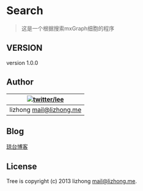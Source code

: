 # Search
>这是一个根据搜索mxGraph细胞的程序

## VERSION
version 1.0.0

## Author
|[![twitter/lee](http://www.gravatar.com/avatar/508c2929a1cbb62992951fb028f516af.jpg?s=60$d=&r=G)](https://twitter.com/lee17080794 "Follow @lee17080794 on Twitter")|
|---|
|lizhong <mail@lizhong.me>|

## Blog
[琼台博客](http://www.qttc.net)

## License
Tree is copyright (c) 2013 lizhong <mail@lizhong.me>.


